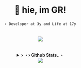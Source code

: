 <div align="center">
  <h1>👋 hie, im <b>GR</b>!</h1>
  <code>› Developer at 3y and Life at 17y</code>
  <src="byGR">
<br>
<br>
<br>
  <a href="https://github.com/flowingGR" alt="GR">
  <src="byGR">
    <img src="https://skillicons.dev/icons?i=js,nodejs,firebase,discord,html,sass,css,tailwind&theme=dark&perline=4">
  </a>
<br>
<br>
<br>
<details>
    <summary><underline><b>› ・› Github Stats..・</b></underline></summary>
<a href="https://github.com/flowingGR">
<table>
  <tr>
      <td style="width=100%">
        <img style="border-radius: 20px;" src="https://github-readme-stats.vercel.app/api/top-langs/?username=flowingGR&show_icons=true&title_color=1c6cbf&text_color=246af9&bg_color=00000000&hide_border=true&layout=compact&icon_color=00000000&count_private=true"/>
    </td>
  </tr>
</table>
</a>
</details>
<src="byGR">
    
  <a href="https://discord.com/users/424931675009712128" alt="GR">
    <img src="https://lanyard.cnrad.dev/api/424931675009712128" />
  </a>
</div>
